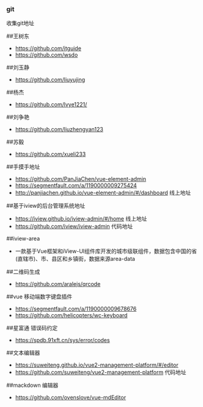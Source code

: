 ### git
收集git地址
  
##王树东
- https://github.com/itguide
- https://github.com/wsdo

##刘玉静
- https://github.com/liuyujing

##杨杰
- https://github.com/lvye1221/

##刘争艳
- https://github.com/liuzhengyan123

##苏毅
- https://github.com/xueli233


##手摸手地址
- https://github.com/PanJiaChen/vue-element-admin  
- https://segmentfault.com/a/1190000009275424  
- http://panjiachen.github.io/vue-element-admin/#/dashboard  线上地址

##基于iview的后台管理系统地址
- https://iview.github.io/iview-admin/#/home  线上地址  
- https://github.com/iview/iview-admin  代码地址

##iview-area  
- 一款基于Vue框架和iView-UI组件库开发的城市级联组件，数据包含中国的省(直辖市)、市、县区和乡镇街，数据来源area-data

##二维码生成
- https://github.com/aralejs/qrcode

##vue 移动端数字键盘插件 
- https://segmentfault.com/a/1190000009678676
- https://github.com/helicopters/wc-keyboard


##星富通 错误码约定
- https://spdb.91xft.cn/sys/error/codes


##文本编辑器
- https://suweiteng.github.io/vue2-management-platform/#/editor
- https://github.com/suweiteng/vue2-management-platform  代码地址

##mackdown 编辑器
- https://github.com/ovenslove/vue-mdEditor